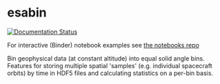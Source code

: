 esabin
======

[![Documentation Status](https://readthedocs.org/projects/esabin/badge/?version=latest)](https://esabin.readthedocs.io/en/latest/?badge=latest)

For interactive (Binder) notebook examples see [the notebooks repo](https://github.com/lkilcommons/esabin_notebooks)

Bin geophysical data (at constant altitude) into equal solid angle bins. Features for storing multiple spatial 'samples' (e.g. individual spacecraft orbits) by time in HDF5 files and calculating statistics on a per-bin basis.
